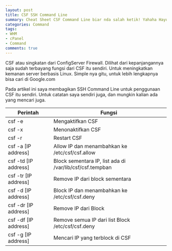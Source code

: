 ```yaml
---
layout: post
title: CSF SSH Command Line
summary: Cheat Sheet CSF Command Line biar nda salah ketik! Yahaha Hayuk
categories: Command
tags: 
- WHM
- cPanel
- Command
comments: true
---
```


CSF atau singkatan dari ConfigServer Firewall. Dilihat dari kepanjangannya saja sudah terbayang fungsi dari CSF itu sendiri. Untuk meningkatkan kemanan server berbasis Linux. Simple nya gitu, untuk lebih lengkapnya bisa cari di Google.com

Pada artikel ini saya membagikan SSH Command Line untuk penggunaan CSF itu sendiri. Untuk catatan saya sendiri juga, dan mungkin kalian ada yang mencari juga.

| Perintah             | Fungsi                                                   |
|----------------------|----------------------------------------------------------|
| csf -e               | Mengaktifkan CSF                                         |
| csf -x               | Menonaktifkan CSF                                        |
| csf -r               | Restart CSF                                              |
| csf -a [IP address]  | Allow IP dan menambahkan ke /etc/csf/csf.allow           |
| csf -td [IP address] | Block sementara IP, list ada di /var/lib/csf/csf.tempban |
| csf -tr [IP address] | Remove IP dari block sementara                           |
| csf -d [IP address]  | Block IP dan menambahkan ke /etc/csf/csf.deny            |
| csf -dr [IP address] | Remove IP dari Block                                     |
| csf -df [IP address] | Remove semua IP dari list Block /etc/csf/csf.deny        |
| csf -g [IP address]  | Mencari IP yang terblock di CSF                          |